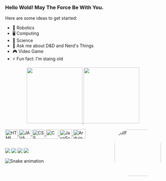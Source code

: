 ### Hello Wold! May The Force Be With You.

<!--
**MacMenez/MacMenez** is a ✨ _special_ ✨ repository because its `README.md` (this file) appears on your GitHub profile.
-->

Here are some ideas to get started:

- 🦾 Robotics  
- 🖥️ Computing  
- 🔭 Science  
- 💬 Ask me about D&D and Nerd's Things
- 🎮 Video Game
- ⚡ Fun fact: I'm staing old

<!-- GITHUB Stats | Mostra as tabelas com o resumo da conta -->
<div align="center">
  <a href="https://github.com/MacMenez">
  <img height="180em" src="https://github-readme-stats.vercel.app/api?username=MacMenez&show_icons=true&theme=dracula&include_all_commits=true&count_private=true"/>
  <img height="180em" src="https://github-readme-stats.vercel.app/api/top-langs/?username=MacMenez&layout=compact&langs_count=7&theme=dracula"/>
</div>

<!-- Linguagens de programação -->
<div style="display: inline_block"><br>
  <img align="center" alt="HTML" height="30" width="40" src="https://cdn.jsdelivr.net/gh/devicons/devicon/icons/html5/html5-original.svg">
  <img align="center" alt="JAVA" height="30" width="40" src="https://cdn.jsdelivr.net/gh/devicons/devicon/icons/java/java-original-wordmark.svg">
  <img align="center" alt="CSS" height="30" width="40" src="https://cdn.jsdelivr.net/gh/devicons/devicon/icons/css3/css3-original-wordmark.svg">
  <img align="center" alt="C" height="30" width="40" src="https://cdn.jsdelivr.net/gh/devicons/devicon/icons/c/c-original.svg">
  <img align="center" alt="JavaScript" height="30" width="40" src="https://cdn.jsdelivr.net/gh/devicons/devicon/icons/javascript/javascript-original.svg">
  <img align="center" alt="Arduino" height="30" width="40" src="https://cdn.jsdelivr.net/gh/devicons/devicon/icons/arduino/arduino-original-wordmark.svg">
  
  <!-- GIF -->
  <img align="right" alt="GIF" height="150" style="border-radius:50px;" src="">
</div>

##

<!-- REDES SOCIAIS-->
<div>
  <a href="https://linktr.ee/MacMenez" target="_blank"><img src="https://img.shields.io/badge/linktree-39E09B?style=for-the-badge&logo=linktree&logoColor=white" target="_blank"></a>
 <a href="#" target="_blank"><img src="https://img.shields.io/badge/Discord-7289DA?style=for-the-badge&logo=discord&logoColor=white" target="_blank"></a> 
  <a href = "mailto:davi.carneiro@sga.pucminas.br"><img src="https://img.shields.io/badge/-Gmail-%23333?style=for-the-badge&logo=gmail&logoColor=white" target="_blank"></a>
  <a href="https://www.linkedin.com/in/davi-carneiro-menez/" target="_blank"><img src="https://img.shields.io/badge/-LinkedIn-%230077B5?style=for-the-badge&logo=linkedin&logoColor=white" target="_blank"></a> 
</div>
  
<!-- ANIMAÇÃO DO PAINEL DE UPDATES-->
 ![Snake animation](https://github.com/MacMenez/MacMenez/blob/output/github-contribution-grid-snake.svg)
